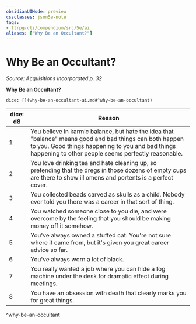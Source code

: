 ```yaml
---
obsidianUIMode: preview
cssclasses: json5e-note
tags:
- ttrpg-cli/compendium/src/5e/ai
aliases: ["Why Be an Occultant?"]
---
```

# Why Be an Occultant?
*Source: Acquisitions Incorporated p. 32* 

**Why Be an Occultant?**

`dice: [](why-be-an-occultant-ai.md#^why-be-an-occultant)`

| dice: d8 | Reason |
|----------|--------|
| 1 | You believe in karmic balance, but hate the idea that "balance" means good and bad things can both happen to you. Good things happening to you and bad things happening to other people seems perfectly reasonable. |
| 2 | You love drinking tea and hate cleaning up, so pretending that the dregs in those dozens of empty cups are there to show ill omens and portents is a perfect cover. |
| 3 | You collected beads carved as skulls as a child. Nobody ever told you there was a career in that sort of thing. |
| 4 | You watched someone close to you die, and were overcome by the feeling that you should be making money off it somehow. |
| 5 | You've always owned a stuffed cat. You're not sure where it came from, but it's given you great career advice so far. |
| 6 | You've always worn a lot of black. |
| 7 | You really wanted a job where you can hide a fog machine under the desk for dramatic effect during meetings. |
| 8 | You have an obsession with death that clearly marks you for great things. |
^why-be-an-occultant